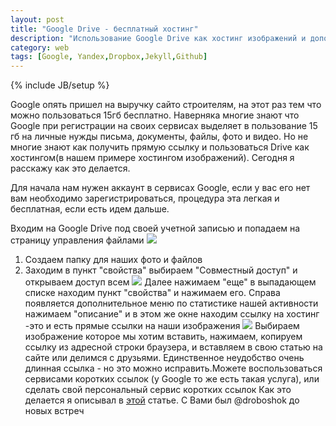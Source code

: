 ```yaml
---
layout: post
title: "Google Drive - бесплатный хостинг"
description: "Использование Google Drive как хостинг изображений и дополнительных файлов "
category: web
tags: [Google, Yandex,Dropbox,Jekyll,Github]
---
```

{% include JB/setup %}

Google опять пришел на выручку сайто строителям, на этот раз тем что можно пользоваться 15гб бесплатно. Наверняка многие знают что Google при регистрации на своих сервисах выделяет в пользование 15 гб на личные нужды письма, документы, файлы, фото и видео. Но не многие знают как получить прямую ссылку и пользоваться Drive как хостингом(в нашем примере хостингом изображений). Сегодня я расскажу как это делается.

Для начала нам нужен аккаунт в сервисах Google, если у вас его нет вам необходимо зарегистрироваться, процедура эта легкая и бесплатная, если есть идем дальше.

Входим на Google Drive под своей учетной записью и попадаем на страницу управления файлами
![](https://8bc7b4a24023d95543565908f8f2d66966095474.googledrive.com/host/0B7HxsJz8PULSdlpiMFJ3ZVhhR28/1639.png)
1. Создаем папку для наших фото и файлов
2. Заходим в пункт "свойства" выбираем "Совместный доступ" и открываем доступ всем
![](https://8bc7b4a24023d95543565908f8f2d66966095474.googledrive.com/host/0B7HxsJz8PULSdlpiMFJ3ZVhhR28/%D0%9C%D0%BE%D0%B9%20%D0%B4%D0%B8%D1%81%D0%BA%20%E2%80%93%20%D0%94%D0%B8%D1%81%D0%BA%20Google_20140826171831.png)
Далее нажимаем "еще" в выпадающем списке находим пункт "свойства" и нажимаем его. Справа появляется дополнительное меню по статистике нашей активности нажимаем "описание" и в этом же окне находим ссылку на хостинг -это и есть прямые ссылки на наши изображения
![](https://8bc7b4a24023d95543565908f8f2d66966095474.googledrive.com/host/0B7HxsJz8PULSdlpiMFJ3ZVhhR28/%D0%9C%D0%BE%D0%B9%20%D0%B4%D0%B8%D1%81%D0%BA%20%E2%80%93%20%D0%94%D0%B8%D1%81%D0%BA%20Google_20140826171919.png)
Выбираем изображение которое мы хотим вставить, нажимаем, копируем ссылку из адресной строки браузера, и вставляем в свою статью на сайте или делимся с друзьями.
Единственное неудобство очень длинная ссылка - но это можно исправить.Можете воспользоваться сервисами коротких ссылок (у Google то же есть такая услуга), или сделать свой персональный сервис коротких ссылок Как это делается я описывал в [этой](http://droboshok.github.io/web/shortlink.html) статье.
С Вами был @droboshok до новых встреч 
 